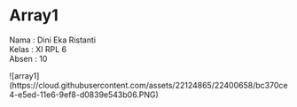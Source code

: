 # Array1
<p>
Nama    : Dini Eka Ristanti<br>
Kelas   : XI RPL 6 <br>
Absen   : 10<br>

</p>
![array1](https://cloud.githubusercontent.com/assets/22124865/22400658/bc370ce4-e5ed-11e6-9ef8-d0839e543b06.PNG)
